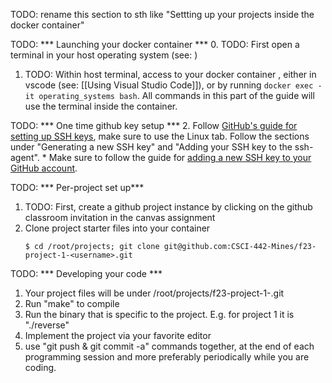 TODO: rename this section to sth like "Settting up your projects inside the docker container"

TODO: *** Launching your docker container ***
0. TODO: First open a terminal in your host operating system (see: )
1. TODO: Within host terminal, access to your docker container , either in vscode (see: [[Using Visual Studio Code]]), or by running `docker exec -it operating_systems bash`. All commands in this part of the guide will use the terminal inside the container.


TODO: *** One time  github key setup ***
2. Follow [GitHub's guide for setting up SSH keys](https://docs.github.com/en/authentication/connecting-to-github-with-ssh/generating-a-new-ssh-key-and-adding-it-to-the-ssh-agent?platform=linux), make sure to use the Linux tab. Follow the sections under "Generating a new SSH key" and "Adding your SSH key to the ssh-agent".
	* Make sure to follow the guide for [adding a new SSH key to your GitHub account](https://docs.github.com/en/authentication/connecting-to-github-with-ssh/adding-a-new-ssh-key-to-your-github-account).


TODO:  *** Per-project set up***
1. TODO: First, create a github project instance by clicking on the github classroom invitation in the canvas assignment 
2. Clone project starter files into your container
	```
	$ cd /root/projects; git clone git@github.com:CSCI-442-Mines/f23-project-1-<username>.git
	```

 TODO:
*** Developing your code ***
1. Your project files will be under /root/projects/f23-project-1-<username>.git
2. Run "make" to compile
3. Run the binary that is specific to the project. E.g. for project 1 it is "./reverse"
4. Implement the project via your favorite editor
5.  use "git push & git commit -a" commands together, at the end of each programming session and more preferably periodically while you are coding.
